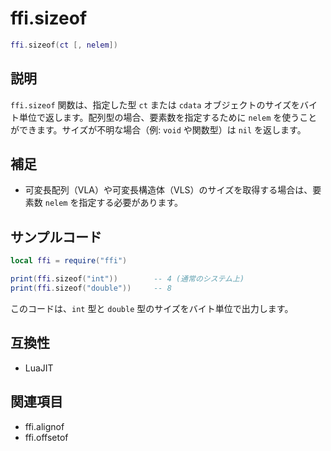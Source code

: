 # ffi.sizeof

```lua
ffi.sizeof(ct [, nelem])
```

## 説明

`ffi.sizeof` 関数は、指定した型 `ct` または `cdata` オブジェクトのサイズをバイト単位で返します。配列型の場合、要素数を指定するために `nelem` を使うことができます。サイズが不明な場合（例: `void` や関数型）は `nil` を返します。

## 補足

- 可変長配列（VLA）や可変長構造体（VLS）のサイズを取得する場合は、要素数 `nelem` を指定する必要があります。

## サンプルコード

```lua
local ffi = require("ffi")

print(ffi.sizeof("int"))        -- 4 (通常のシステム上)
print(ffi.sizeof("double"))     -- 8
```

このコードは、`int` 型と `double` 型のサイズをバイト単位で出力します。

## 互換性

- LuaJIT

## 関連項目

- ffi.alignof
- ffi.offsetof